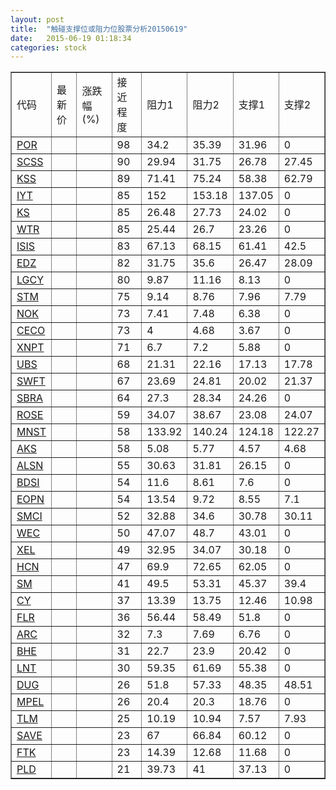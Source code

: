 ```yaml
---
layout: post
title:  "触碰支撑位或阻力位股票分析20150619"
date:   2015-06-19 01:18:34
categories: stock
---
```

<script type="text/javascript">
var stockList = []
stockList.push('gb_por');
stockList.push('gb_scss');
stockList.push('gb_kss');
stockList.push('gb_iyt');
stockList.push('gb_ks');
stockList.push('gb_wtr');
stockList.push('gb_isis');
stockList.push('gb_edz');
stockList.push('gb_lgcy');
stockList.push('gb_stm');
stockList.push('gb_nok');
stockList.push('gb_ceco');
stockList.push('gb_xnpt');
stockList.push('gb_ubs');
stockList.push('gb_swft');
stockList.push('gb_sbra');
stockList.push('gb_rose');
stockList.push('gb_mnst');
stockList.push('gb_aks');
stockList.push('gb_alsn');
stockList.push('gb_bdsi');
stockList.push('gb_eopn');
stockList.push('gb_smci');
stockList.push('gb_wec');
stockList.push('gb_xel');
stockList.push('gb_hcn');
stockList.push('gb_sm');
stockList.push('gb_cy');
stockList.push('gb_flr');
stockList.push('gb_arc');
stockList.push('gb_bhe');
stockList.push('gb_lnt');
stockList.push('gb_dug');
stockList.push('gb_mpel');
stockList.push('gb_tlm');
stockList.push('gb_save');
stockList.push('gb_ftk');
stockList.push('gb_pld');
</script>
<table border="1">
 <tr>
 <td>代码</td>
 <td>最新价</td>
 <td>涨跌幅(%)</td>
 <td>接近程度</td>
 <td>阻力1</td>
 <td>阻力2</td>
 <td>支撑1</td>
 <td>支撑2</td>
</tr>
  <tr id="por" class="red">
  <td><a href="http://stock.finance.sina.com.cn/usstock/quotes/POR.html" target="_blank">POR</a></td><td></td><td></td><td>98</td><td>34.2</td><td>35.39</td><td>31.96</td><td>0</td></tr>
  <tr id="scss" class="red">
  <td><a href="http://stock.finance.sina.com.cn/usstock/quotes/SCSS.html" target="_blank">SCSS</a></td><td></td><td></td><td>90</td><td>29.94</td><td>31.75</td><td>26.78</td><td>27.45</td></tr>
  <tr id="kss" class="green">
  <td><a href="http://stock.finance.sina.com.cn/usstock/quotes/KSS.html" target="_blank">KSS</a></td><td></td><td></td><td>89</td><td>71.41</td><td>75.24</td><td>58.38</td><td>62.79</td></tr>
  <tr id="iyt" class="red">
  <td><a href="http://stock.finance.sina.com.cn/usstock/quotes/IYT.html" target="_blank">IYT</a></td><td></td><td></td><td>85</td><td>152</td><td>153.18</td><td>137.05</td><td>0</td></tr>
  <tr id="ks" class="red">
  <td><a href="http://stock.finance.sina.com.cn/usstock/quotes/KS.html" target="_blank">KS</a></td><td></td><td></td><td>85</td><td>26.48</td><td>27.73</td><td>24.02</td><td>0</td></tr>
  <tr id="wtr" class="red">
  <td><a href="http://stock.finance.sina.com.cn/usstock/quotes/WTR.html" target="_blank">WTR</a></td><td></td><td></td><td>85</td><td>25.44</td><td>26.7</td><td>23.26</td><td>0</td></tr>
  <tr id="isis" class="green">
  <td><a href="http://stock.finance.sina.com.cn/usstock/quotes/ISIS.html" target="_blank">ISIS</a></td><td></td><td></td><td>83</td><td>67.13</td><td>68.15</td><td>61.41</td><td>42.5</td></tr>
  <tr id="edz" class="red">
  <td><a href="http://stock.finance.sina.com.cn/usstock/quotes/EDZ.html" target="_blank">EDZ</a></td><td></td><td></td><td>82</td><td>31.75</td><td>35.6</td><td>26.47</td><td>28.09</td></tr>
  <tr id="lgcy" class="red">
  <td><a href="http://stock.finance.sina.com.cn/usstock/quotes/LGCY.html" target="_blank">LGCY</a></td><td></td><td></td><td>80</td><td>9.87</td><td>11.16</td><td>8.13</td><td>0</td></tr>
  <tr id="stm" class="green">
  <td><a href="http://stock.finance.sina.com.cn/usstock/quotes/STM.html" target="_blank">STM</a></td><td></td><td></td><td>75</td><td>9.14</td><td>8.76</td><td>7.96</td><td>7.79</td></tr>
  <tr id="nok" class="red">
  <td><a href="http://stock.finance.sina.com.cn/usstock/quotes/NOK.html" target="_blank">NOK</a></td><td></td><td></td><td>73</td><td>7.41</td><td>7.48</td><td>6.38</td><td>0</td></tr>
  <tr id="ceco" class="green">
  <td><a href="http://stock.finance.sina.com.cn/usstock/quotes/CECO.html" target="_blank">CECO</a></td><td></td><td></td><td>73</td><td>4</td><td>4.68</td><td>3.67</td><td>0</td></tr>
  <tr id="xnpt" class="red">
  <td><a href="http://stock.finance.sina.com.cn/usstock/quotes/XNPT.html" target="_blank">XNPT</a></td><td></td><td></td><td>71</td><td>6.7</td><td>7.2</td><td>5.88</td><td>0</td></tr>
  <tr id="ubs" class="red">
  <td><a href="http://stock.finance.sina.com.cn/usstock/quotes/UBS.html" target="_blank">UBS</a></td><td></td><td></td><td>68</td><td>21.31</td><td>22.16</td><td>17.13</td><td>17.78</td></tr>
  <tr id="swft" class="red">
  <td><a href="http://stock.finance.sina.com.cn/usstock/quotes/SWFT.html" target="_blank">SWFT</a></td><td></td><td></td><td>67</td><td>23.69</td><td>24.81</td><td>20.02</td><td>21.37</td></tr>
  <tr id="sbra" class="red">
  <td><a href="http://stock.finance.sina.com.cn/usstock/quotes/SBRA.html" target="_blank">SBRA</a></td><td></td><td></td><td>64</td><td>27.3</td><td>28.34</td><td>24.26</td><td>0</td></tr>
  <tr id="rose" class="green">
  <td><a href="http://stock.finance.sina.com.cn/usstock/quotes/ROSE.html" target="_blank">ROSE</a></td><td></td><td></td><td>59</td><td>34.07</td><td>38.67</td><td>23.08</td><td>24.07</td></tr>
  <tr id="mnst" class="red">
  <td><a href="http://stock.finance.sina.com.cn/usstock/quotes/MNST.html" target="_blank">MNST</a></td><td></td><td></td><td>58</td><td>133.92</td><td>140.24</td><td>124.18</td><td>122.27</td></tr>
  <tr id="aks" class="green">
  <td><a href="http://stock.finance.sina.com.cn/usstock/quotes/AKS.html" target="_blank">AKS</a></td><td></td><td></td><td>58</td><td>5.08</td><td>5.77</td><td>4.57</td><td>4.68</td></tr>
  <tr id="alsn" class="red">
  <td><a href="http://stock.finance.sina.com.cn/usstock/quotes/ALSN.html" target="_blank">ALSN</a></td><td></td><td></td><td>55</td><td>30.63</td><td>31.81</td><td>26.15</td><td>0</td></tr>
  <tr id="bdsi" class="red">
  <td><a href="http://stock.finance.sina.com.cn/usstock/quotes/BDSI.html" target="_blank">BDSI</a></td><td></td><td></td><td>54</td><td>11.6</td><td>8.61</td><td>7.6</td><td>0</td></tr>
  <tr id="eopn" class="green">
  <td><a href="http://stock.finance.sina.com.cn/usstock/quotes/EOPN.html" target="_blank">EOPN</a></td><td></td><td></td><td>54</td><td>13.54</td><td>9.72</td><td>8.55</td><td>7.1</td></tr>
  <tr id="smci" class="green">
  <td><a href="http://stock.finance.sina.com.cn/usstock/quotes/SMCI.html" target="_blank">SMCI</a></td><td></td><td></td><td>52</td><td>32.88</td><td>34.6</td><td>30.78</td><td>30.11</td></tr>
  <tr id="wec" class="red">
  <td><a href="http://stock.finance.sina.com.cn/usstock/quotes/WEC.html" target="_blank">WEC</a></td><td></td><td></td><td>50</td><td>47.07</td><td>48.7</td><td>43.01</td><td>0</td></tr>
  <tr id="xel" class="green">
  <td><a href="http://stock.finance.sina.com.cn/usstock/quotes/XEL.html" target="_blank">XEL</a></td><td></td><td></td><td>49</td><td>32.95</td><td>34.07</td><td>30.18</td><td>0</td></tr>
  <tr id="hcn" class="red">
  <td><a href="http://stock.finance.sina.com.cn/usstock/quotes/HCN.html" target="_blank">HCN</a></td><td></td><td></td><td>47</td><td>69.9</td><td>72.65</td><td>62.05</td><td>0</td></tr>
  <tr id="sm" class="green">
  <td><a href="http://stock.finance.sina.com.cn/usstock/quotes/SM.html" target="_blank">SM</a></td><td></td><td></td><td>41</td><td>49.5</td><td>53.31</td><td>45.37</td><td>39.4</td></tr>
  <tr id="cy" class="green">
  <td><a href="http://stock.finance.sina.com.cn/usstock/quotes/CY.html" target="_blank">CY</a></td><td></td><td></td><td>37</td><td>13.39</td><td>13.75</td><td>12.46</td><td>10.98</td></tr>
  <tr id="flr" class="red">
  <td><a href="http://stock.finance.sina.com.cn/usstock/quotes/FLR.html" target="_blank">FLR</a></td><td></td><td></td><td>36</td><td>56.44</td><td>58.49</td><td>51.8</td><td>0</td></tr>
  <tr id="arc" class="red">
  <td><a href="http://stock.finance.sina.com.cn/usstock/quotes/ARC.html" target="_blank">ARC</a></td><td></td><td></td><td>32</td><td>7.3</td><td>7.69</td><td>6.76</td><td>0</td></tr>
  <tr id="bhe" class="green">
  <td><a href="http://stock.finance.sina.com.cn/usstock/quotes/BHE.html" target="_blank">BHE</a></td><td></td><td></td><td>31</td><td>22.7</td><td>23.9</td><td>20.42</td><td>0</td></tr>
  <tr id="lnt" class="green">
  <td><a href="http://stock.finance.sina.com.cn/usstock/quotes/LNT.html" target="_blank">LNT</a></td><td></td><td></td><td>30</td><td>59.35</td><td>61.69</td><td>55.38</td><td>0</td></tr>
  <tr id="dug" class="green">
  <td><a href="http://stock.finance.sina.com.cn/usstock/quotes/DUG.html" target="_blank">DUG</a></td><td></td><td></td><td>26</td><td>51.8</td><td>57.33</td><td>48.35</td><td>48.51</td></tr>
  <tr id="mpel" class="red">
  <td><a href="http://stock.finance.sina.com.cn/usstock/quotes/MPEL.html" target="_blank">MPEL</a></td><td></td><td></td><td>26</td><td>20.4</td><td>20.3</td><td>18.76</td><td>0</td></tr>
  <tr id="tlm" class="green">
  <td><a href="http://stock.finance.sina.com.cn/usstock/quotes/TLM.html" target="_blank">TLM</a></td><td></td><td></td><td>25</td><td>10.19</td><td>10.94</td><td>7.57</td><td>7.93</td></tr>
  <tr id="save" class="green">
  <td><a href="http://stock.finance.sina.com.cn/usstock/quotes/SAVE.html" target="_blank">SAVE</a></td><td></td><td></td><td>23</td><td>67</td><td>66.84</td><td>60.12</td><td>0</td></tr>
  <tr id="ftk" class="green">
  <td><a href="http://stock.finance.sina.com.cn/usstock/quotes/FTK.html" target="_blank">FTK</a></td><td></td><td></td><td>23</td><td>14.39</td><td>12.68</td><td>11.68</td><td>0</td></tr>
  <tr id="pld" class="green">
  <td><a href="http://stock.finance.sina.com.cn/usstock/quotes/PLD.html" target="_blank">PLD</a></td><td></td><td></td><td>21</td><td>39.73</td><td>41</td><td>37.13</td><td>0</td></tr>
</table>
